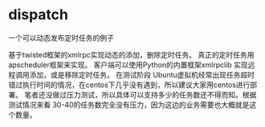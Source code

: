 # dispatch
一个可以动态发布定时任务的例子

基于twisted框架的xmlrpc实现动态的添加，删除定时任务。
真正的定时任务用apscheduler框架来实现。
客户端可以使用Python的内置框架xmlrpclib 实现远程调用添加，或是移除定时任务。
在测试阶段 Ubuntu虚拟机经常出现任务超时错过执行时间的情况，在centos下几乎没有遇到，所以建议大家用centos进行部署。
笔者还没做过压力测试，所以具体可以支持多少的任务数还不得而知。根据测试情况来看 30-40的任务数完全没有压力，因为这边的业务需要也大概就是这个数量。
